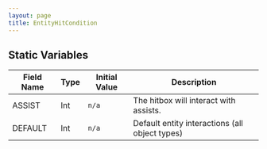 ```yaml
---
layout: page
title: EntityHitCondition
---
```


## Static Variables

| Field Name | Type | Initial Value | Description |
| ------------ | ------ | --------------- | ------------- |
| ASSIST | Int | `n/a` | The hitbox will interact with assists. |
| DEFAULT | Int | `n/a` | Default entity interactions (all object types) |



